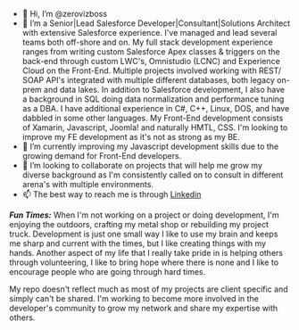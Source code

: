 - 👋 Hi, I’m @zerovizboss
- 👀 I’m a Senior|Lead Salesforce Developer|Consultant|Solutions Architect with extensive Salesforce experience.  I've managed and lead several teams both off-shore and on.  My full stack development experience ranges from writing custom Salesforce Apex classes & triggers on the back-end through custom LWC's, Omnistudio (LCNC) and Experience Cloud on the Front-End.  Multiple projects involved working with REST/ SOAP API's integrated with multiple different databases, both legacy on-prem and data lakes.  In addition to Salesforce development, I also have a background in SQL doing data normalization and performance tuning as a DBA.  I have additional experience in C#, C++, Linux, DOS, and have dabbled in some other languages.  My Front-End development consists of Xamarin, Javascript, Joomla! and naturally HMTL, CSS.  I'm looking to improve my FE development as it's not as strong as my BE.
- 🌱 I’m currently improving my Javascript development skills due to the growing demand for Front-End developers.
- 💞️ I’m looking to collaborate on projects that will help me grow my diverse background as I'm consistently called on to consult in different arena's with multiple environments.
- 📫 The best way to reach me is through <a href=www.linkedin.com/in/donny-zerovizboss-dedman/>Linkedin</a>

<strong><em>Fun Times:</em></strong>
When I'm not working on a project or doing development, I'm enjoying the outdoors, crafting my metal shop or rebuilding my project truck.  Development is just one small way I like to use my brain and keeps me sharp and current with the times, but I like creating things with my hands.  Another aspect of my life that I really take pride in is helping others through volunteering, I like to bring hope where there is none and I like to encourage people who are going through hard times.

My repo doesn't reflect much as most of my projects are client specific and simply can't be shared.  I'm working to become more involved in the developer's community to grow my network and share my expertise with others.
<!---
zerovizboss/zerovizboss is a ✨ special ✨ repository because its `README.md` (this file) appears on your GitHub profile.
You can click the Preview link to take a look at your changes.
--->
